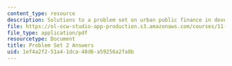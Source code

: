 ```yaml
---
content_type: resource
description: Solutions to a problem set on urban public finance in developing countries.
file: https://ol-ocw-studio-app-production.s3.amazonaws.com/courses/11-487-urban-public-finance-in-developing-countries-fall-2004/1ef4a2f251a41dca48d6a59256a2fa8b_ps2_ans.pdf
file_type: application/pdf
resourcetype: Document
title: Problem Set 2 Answers
uid: 1ef4a2f2-51a4-1dca-48d6-a59256a2fa8b
---
```

